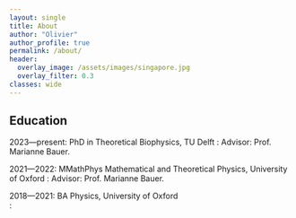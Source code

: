 ```yaml
---
layout: single
title: About
author: "Olivier"
author_profile: true
permalink: /about/
header:
  overlay_image: /assets/images/singapore.jpg
  overlay_filter: 0.3
classes: wide
---
```


<script
  src="https://cdn.mathjax.org/mathjax/latest/MathJax.js?config=TeX-AMS-MML_HTMLorMML"
  type="text/javascript">
</script>


## Education

2023&mdash;present: PhD in Theoretical Biophysics, TU Delft
: Advisor: Prof. Marianne Bauer.

2021&mdash;2022: MMathPhys Mathematical and Theoretical Physics, University of Oxford
: Advisor: Prof. Marianne Bauer.

2018&mdash;2021: BA Physics, University of Oxford  
: